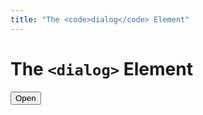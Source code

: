 ```yaml
---
title: "The <code>dialog</code> Element"
---
```


# The `<dialog>` Element

<p><button on:click={toggle}>Open</button></p>

<dialog {open}>
  <p>Greetings, one and all!</p>

  <form method="dialog">
    <button on:click={toggle}>OK</button>
  </form>
</dialog>

<script>
	let open = false;

	const toggle = () => open = !open;
</script>
